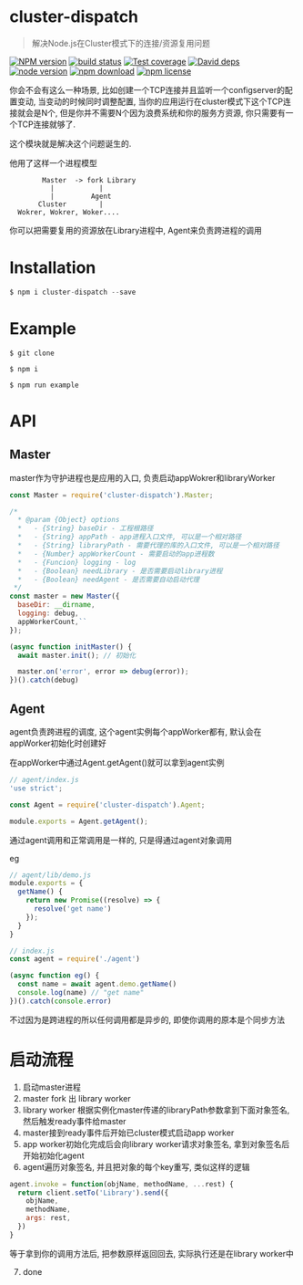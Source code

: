 # cluster-dispatch
> 解决Node.js在Cluster模式下的连接/资源复用问题

[![NPM version][npm-image]][npm-url]
[![build status][travis-image]][travis-url]
[![Test coverage][coveralls-image]][coveralls-url]
[![David deps][david-image]][david-url]
[![node version][node-image]][node-url]
[![npm download][download-image]][download-url]
[![npm license][license-image]][download-url]

[npm-image]: https://img.shields.io/npm/v/cluster-dispatch.svg?style=flat-square
[npm-url]: https://npmjs.org/package/cluster-dispatch
[travis-image]: https://img.shields.io/travis/yejiayu/cluster-dispatch.svg?style=flat-square
[travis-url]: https://travis-ci.org/yejiayu/cluster-dispatch
[coveralls-image]: https://img.shields.io/coveralls/yejiayu/cluster-dispatch.svg?style=flat-square
[coveralls-url]: https://coveralls.io/r/yejiayu/cluster-dispatch?branch=master
[david-image]: https://img.shields.io/david/yejiayu/cluster-dispatch.svg?style=flat-square
[david-url]: https://david-dm.org/yejiayu/cluster-dispatch
[node-image]: https://img.shields.io/badge/node.js-%3E=_4.6.1-green.svg?style=flat-square
[node-url]: http://nodejs.org/download/
[download-image]: https://img.shields.io/npm/dm/cluster-dispatch.svg?style=flat-square
[download-url]: https://npmjs.org/package/cluster-dispatch
[license-image]: https://img.shields.io/npm/l/cluster-dispatch.svg

你会不会有这么一种场景, 比如创建一个TCP连接并且监听一个configserver的配置变动, 当变动的时候同时调整配置, 当你的应用运行在cluster模式下这个TCP连接就会是N个, 但是你并不需要N个因为浪费系统和你的服务方资源, 你只需要有一个TCP连接就够了.

这个模块就是解决这个问题诞生的.

他用了这样一个进程模型
```
        Master  -> fork Library
          |           |       
          |         Agent
       Cluster        |
  Wokrer, Wokrer, Woker....
```
你可以把需要复用的资源放在Library进程中, Agent来负责跨进程的调用

# Installation
````js
$ npm i cluster-dispatch --save
````

# Example
````
$ git clone

$ npm i

$ npm run example
````
# API
## Master
master作为守护进程也是应用的入口, 负责启动appWokrer和libraryWorker
````js
const Master = require('cluster-dispatch').Master;

/*
  * @param {Object} options
  *   - {String} baseDir - 工程根路径
  *   - {String} appPath - app进程入口文件, 可以是一个相对路径
  *   - {String} libraryPath - 需要代理的库的入口文件, 可以是一个相对路径
  *   - {Number} appWorkerCount - 需要启动的app进程数
  *   - {Funcion} logging - log
  *   - {Boolean} needLibrary - 是否需要启动library进程
  *   - {Boolean} needAgent - 是否需要自动启动代理
 */
const master = new Master({
  baseDir: __dirname,
  logging: debug,
  appWorkerCount,``
});

(async function initMaster() {
  await master.init(); // 初始化

  master.on('error', error => debug(error));
})().catch(debug)
````

## Agent
agent负责跨进程的调度, 这个agent实例每个appWorker都有, 默认会在appWorker初始化时创建好

在appWorker中通过Agent.getAgent()就可以拿到agent实例

````js
// agent/index.js
'use strict';

const Agent = require('cluster-dispatch').Agent;

module.exports = Agent.getAgent();
````
通过agent调用和正常调用是一样的, 只是得通过agent对象调用

eg
````js
// agent/lib/demo.js
module.exports = {
  getName() {
    return new Promise((resolve) => {
      resolve('get name')
    });
  }
}

// index.js
const agent = require('./agent')

(async function eg() {
  const name = await agent.demo.getName()
  console.log(name) // "get name"
})().catch(console.error)
````
不过因为是跨进程的所以任何调用都是异步的, 即使你调用的原本是个同步方法

# 启动流程
1. 启动master进程
2. master fork 出 library worker
3. library worker 根据实例化master传递的libraryPath参数拿到下面对象签名, 然后触发ready事件给master
4. master接到ready事件后开始已cluster模式启动app worker
5. app worker初始化完成后会向library worker请求对象签名, 拿到对象签名后开始初始化agent
6. agent遍历对象签名, 并且把对象的每个key重写, 类似这样的逻辑
````js
agent.invoke = function(objName, methodName, ...rest) {
  return client.setTo('Library').send({
    objName,
    methodName,
    args: rest,
  })
}
````
等于拿到你的调用方法后, 把参数原样返回回去, 实际执行还是在library worker中

7. done
